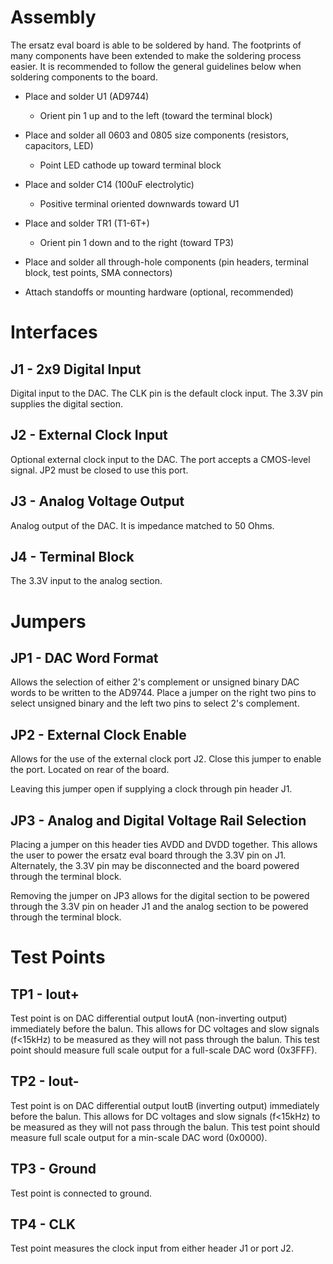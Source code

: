 # Assembly

The ersatz eval board is able to be soldered by hand. The footprints of many components have been extended to make the soldering process easier. It is recommended to follow the general guidelines below when soldering components to the board.

  - Place and solder U1 (AD9744)
    - Orient pin 1 up and to the left (toward the terminal block)
    
  - Place and solder all 0603 and 0805 size components (resistors, capacitors, LED)
    - Point LED cathode up toward terminal block
    
  - Place and solder C14 (100uF electrolytic)
    - Positive terminal oriented downwards toward U1
    
  - Place and solder TR1 (T1-6T+)
    - Orient pin 1 down and to the right (toward TP3)
    
  - Place and solder all through-hole components (pin headers, terminal block, test points, SMA connectors)
  
  - Attach standoffs or mounting hardware (optional, recommended)

# Interfaces

## J1 - 2x9 Digital Input

Digital input to the DAC. The CLK pin is the default clock input. The 3.3V pin supplies the digital section. 

## J2 - External Clock Input

Optional external clock input to the DAC. The port accepts a CMOS-level signal. JP2 must be closed to use this port.

## J3 - Analog Voltage Output

Analog output of the DAC. It is impedance matched to 50 Ohms. 

## J4 - Terminal Block

The 3.3V input to the analog section.

# Jumpers

## JP1 - DAC Word Format

Allows the selection of either 2's complement or unsigned binary DAC words to be written to the AD9744. Place a jumper on the right two pins to select unsigned binary and the left two pins to select 2's complement. 

## JP2 - External Clock Enable

Allows for the use of the external clock port J2. Close this jumper to enable the port. Located on rear of the board.

Leaving this jumper open if supplying a clock through pin header J1. 

## JP3 - Analog and Digital Voltage Rail Selection

Placing a jumper on this header ties AVDD and DVDD together. This allows the user to power the ersatz eval board through the 3.3V pin on J1. Alternately, the 3.3V pin may be disconnected and the board powered through the terminal block. 

Removing the jumper on JP3 allows for the digital section to be powered through the 3.3V pin on header J1 and the analog section to be powered through the terminal block. 

# Test Points

## TP1 - Iout+

Test point is on DAC differential output IoutA (non-inverting output) immediately before the balun. This allows for DC voltages and slow signals (f<15kHz) to be measured as they will not pass through the balun. This test point should measure full scale output for a full-scale DAC word (0x3FFF). 

## TP2 - Iout-

Test point is on DAC differential output IoutB (inverting output) immediately before the balun. This allows for DC voltages and slow signals (f<15kHz) to be measured as they will not pass through the balun. This test point should measure full scale output for a min-scale DAC word (0x0000). 

## TP3 - Ground

Test point is connected to ground.

## TP4 - CLK

Test point measures the clock input from either header J1 or port J2. 


